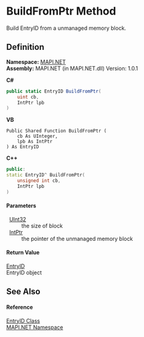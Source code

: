 # BuildFromPtr Method


Build EntryID from a unmanaged memory block.



## Definition
**Namespace:** <a href="N_MAPI_NET.md">MAPI.NET</a>  
**Assembly:** MAPI.NET (in MAPI.NET.dll) Version: 1.0.1

**C#**
``` C#
public static EntryID BuildFromPtr(
	uint cb,
	IntPtr lpb
)
```
**VB**
``` VB
Public Shared Function BuildFromPtr ( 
	cb As UInteger,
	lpb As IntPtr
) As EntryID
```
**C++**
``` C++
public:
static EntryID^ BuildFromPtr(
	unsigned int cb, 
	IntPtr lpb
)
```



#### Parameters
<dl><dt>  <a href="https://learn.microsoft.com/dotnet/api/system.uint32" target="_blank" rel="noopener noreferrer">UInt32</a></dt><dd>the size of block</dd><dt>  <a href="https://learn.microsoft.com/dotnet/api/system.intptr" target="_blank" rel="noopener noreferrer">IntPtr</a></dt><dd>the pointer of the unmanaged memory block</dd></dl>

#### Return Value
<a href="T_MAPI_NET_EntryID.md">EntryID</a>  
EntryID object

## See Also


#### Reference
<a href="T_MAPI_NET_EntryID.md">EntryID Class</a>  
<a href="N_MAPI_NET.md">MAPI.NET Namespace</a>  
